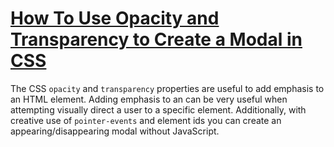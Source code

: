 # [How To Use Opacity and Transparency to Create a Modal in CSS](https://www.digitalocean.com/community/tutorials/how-to-use-opacity-and-transparency-to-create-a-modal-in-css)

The CSS `opacity` and `transparency` properties are useful to add emphasis to an HTML element. Adding emphasis to an can be very useful when attempting visually direct a user to a specific element. Additionally, with creative use of `pointer-events` and element ids you can create an appearing/disappearing modal without JavaScript.